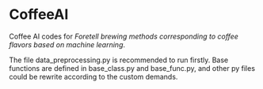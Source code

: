 # CoffeeAI

Coffee AI codes for _Foretell brewing methods corresponding to coffee flavors based on machine learning_.

The file data_preprocessing.py is recommended to run firstly. Base functions are defined in base_class.py and base_func.py, and other py files could be rewrite according to the custom demands.